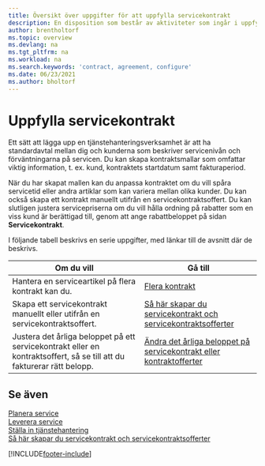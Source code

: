 ```yaml
---
title: Översikt över uppgifter för att uppfylla servicekontrakt
description: En disposition som består av aktiviteter som ingår i uppfyllandet av servicekontrakt med kunder som att upprätta standardavtal med anpassningsbara mallar med mera.
author: brentholtorf
ms.topic: overview
ms.devlang: na
ms.tgt_pltfrm: na
ms.workload: na
ms.search.keywords: 'contract, agreement, configure'
ms.date: 06/23/2021
ms.author: bholtorf
---
```

# <a name="fulfilling-service-contracts"></a><a name="fulfilling-service-contracts"></a><a name="fulfilling-service-contracts"></a>Uppfylla servicekontrakt
Ett sätt att lägga upp en tjänstehanteringsverksamhet är att ha standardavtal mellan dig och kunderna som beskriver servicenivån och förväntningarna på servicen. Du kan skapa kontraktsmallar som omfattar viktig information, t. ex. kund, kontraktets startdatum samt fakturaperiod.  
  
När du har skapat mallen kan du anpassa kontraktet om du vill spåra servicetid eller andra artiklar som kan variera mellan olika kunder. Du kan också skapa ett kontrakt manuellt utifrån en servicekontraktsoffert. Du kan slutligen justera servicepriserna om du vill hålla ordning på rabatter som en viss kund är berättigad till, genom att ange rabattbeloppet på sidan **Servicekontrakt**.  

I följande tabell beskrivs en serie uppgifter, med länkar till de avsnitt där de beskrivs.   
  
|**Om du vill**|**Gå till**|  
|------------|-------------|  
|Hantera en serviceartikel på flera kontrakt kan du. | [Flera kontrakt](service-multiple-contracts.md)|  
|Skapa ett servicekontrakt manuellt eller utifrån en servicekontraktsoffert.| [Så här skapar du servicekontrakt och servicekontraktsofferter](service-how-to-create-service-contracts-and-service-contract-quotes.md)|
|Justera det årliga beloppet på ett servicekontrakt eller en kontraktsoffert, så se till att du fakturerar rätt belopp.|[Ändra det årliga beloppet på servicekontrakt eller kontraktofferter](service-how-to-change-the-annual-amount-on-service-contracts-or-contract-quotes.md)|

## <a name="see-also"></a><a name="see-also"></a><a name="see-also"></a>Se även
[Planera service](service-plan-service.md)  
[Leverera service](service-deliver-service.md)  
[Ställa in tjänstehantering](service-setup-service.md)  
[Så här skapar du servicekontrakt och servicekontraktsofferter](service-how-to-create-service-contracts-and-service-contract-quotes.md)  


[!INCLUDE[footer-include](includes/footer-banner.md)]
